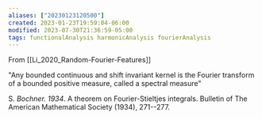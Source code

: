 ```yaml
---
aliases: ["20230123120500"]
created: 2023-01-23T19:59:04-06:00
modified: 2023-07-30T21:36:59-05:00
tags: functionalAnalysis harmonicAnalysis fourierAnalysis
---
```


From [[Li_2020_Random-Fourier-Features]]

"Any bounded continuous and shift invariant kernel is the Fourier transform of a bounded positive measure, called a spectral measure"

S. *Bochner. 1934*. A theorem on Fourier-Stieltjes integrals. Bulletin of The American Mathematical Society (1934), 271--277.
